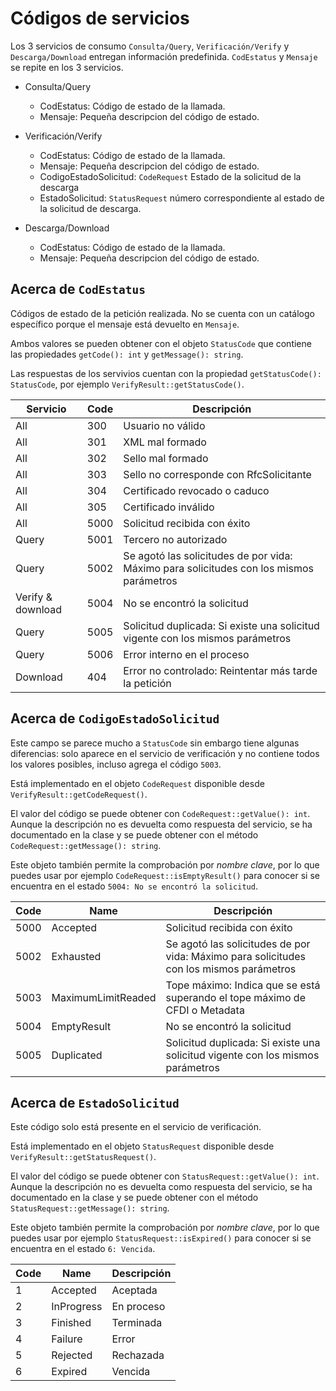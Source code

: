 # Códigos de servicios

Los 3 servicios de consumo `Consulta/Query`, `Verificación/Verify` y `Descarga/Download` entregan información predefinida.
`CodEstatus` y `Mensaje` se repite en los 3 servicios.

* Consulta/Query
    - CodEstatus: Código de estado de la llamada.
    - Mensaje: Pequeña descripcion del código de estado.
    
* Verificación/Verify
    - CodEstatus: Código de estado de la llamada.
    - Mensaje: Pequeña descripcion del código de estado.
    - CodigoEstadoSolicitud: `CodeRequest` Estado de la solicitud de la descarga
    - EstadoSolicitud: `StatusRequest` número correspondiente al estado de la solicitud de descarga.
    
* Descarga/Download
    - CodEstatus: Código de estado de la llamada.
    - Mensaje: Pequeña descripcion del código de estado.

## Acerca de `CodEstatus`

Códigos de estado de la petición realizada. No se cuenta con un catálogo específico porque el mensaje está devuelto en `Mensaje`.

Ambos valores se pueden obtener con el objeto `StatusCode` que contiene las propiedades
`getCode(): int` y `getMessage(): string`.

Las respuestas de los servivios cuentan con la propiedad `getStatusCode(): StatusCode`, por ejemplo `VerifyResult::getStatusCode()`.

| Servicio          | Code | Descripción                                                                             |
|-------------------|------|-----------------------------------------------------------------------------------------|
| All               | 300  | Usuario no válido                                                                       |
| All               | 301  | XML mal formado                                                                         |
| All               | 302  | Sello mal formado                                                                       |
| All               | 303  | Sello no corresponde con RfcSolicitante                                                 |
| All               | 304  | Certificado revocado o caduco                                                           |
| All               | 305  | Certificado inválido                                                                    |
| All               | 5000 | Solicitud recibida con éxito                                                            |
| Query             | 5001 | Tercero no autorizado                                                                   |
| Query             | 5002 | Se agotó las solicitudes de por vida: Máximo para solicitudes con los mismos parámetros |
| Verify & download | 5004 | No se encontró la solicitud                                                             |
| Query             | 5005 | Solicitud duplicada: Si existe una solicitud vigente con los mismos parámetros          |
| Query             | 5006 | Error interno en el proceso                                                             |
| Download          | 404  | Error no controlado: Reintentar más tarde la petición                                   |

## Acerca de `CodigoEstadoSolicitud`

Este campo se parece mucho a `StatusCode` sin embargo tiene algunas diferencias: solo aparece en el servicio de
verificación y no contiene todos los valores posibles, incluso agrega el código `5003`.

Está implementado en el objeto `CodeRequest` disponible desde `VerifyResult::getCodeRequest()`.

El valor del código se puede obtener con `CodeRequest::getValue(): int`.
Aunque la descripción no es devuelta como respuesta del servicio, se ha documentado en la clase
y se puede obtener con el método `CodeRequest::getMessage(): string`.

Este objeto también permite la comprobación por *nombre clave*, por lo que puedes usar por ejemplo
`CodeRequest::isEmptyResult()` para conocer si se encuentra en el estado `5004: No se encontró la solicitud`.  

| Code | Name               | Descripción                                                                             |
|------|--------------------|-----------------------------------------------------------------------------------------|
| 5000 | Accepted           | Solicitud recibida con éxito                                                            |
| 5002 | Exhausted          | Se agotó las solicitudes de por vida: Máximo para solicitudes con los mismos parámetros |
| 5003 | MaximumLimitReaded | Tope máximo: Indica que se está superando el tope máximo de CFDI o Metadata             |
| 5004 | EmptyResult        | No se encontró la solicitud                                                             |
| 5005 | Duplicated         | Solicitud duplicada: Si existe una solicitud vigente con los mismos parámetros          |

## Acerca de `EstadoSolicitud`

Este código solo está presente en el servicio de verificación.

Está implementado en el objeto `StatusRequest` disponible desde `VerifyResult::getStatusRequest()`.

El valor del código se puede obtener con `StatusRequest::getValue(): int`.
Aunque la descripción no es devuelta como respuesta del servicio, se ha documentado en la clase
y se puede obtener con el método `StatusRequest::getMessage(): string`.

Este objeto también permite la comprobación por *nombre clave*, por lo que puedes usar por ejemplo
`StatusRequest::isExpired()` para conocer si se encuentra en el estado `6: Vencida`.  

| Code | Name       | Descripción |
|------|------------|-------------|
| 1    | Accepted   | Aceptada    |
| 2    | InProgress | En proceso  |
| 3    | Finished   | Terminada   |
| 4    | Failure    | Error       |
| 5    | Rejected   | Rechazada   |
| 6    | Expired    | Vencida     |

